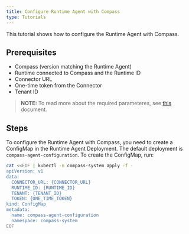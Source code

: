 ```yaml
---
title: Configure Runtime Agent with Compass
type: Tutorials
---
```


This tutorial shows how to configure the Runtime Agent with Compass. 

## Prerequisites

- Compass (version matching the Runtime Agent)
- Runtime connected to Compass and the Runtime ID
- Connector URL
- One-time token from the Connector
- Tenant ID

> **NOTE:** To read more about the required parameteres, see [this](#details-runtime-agent-initializing-connection) document.

## Steps

To configure the Runtime Agent with Compass, you need to create a ConfigMap in the Runtime Agent Deployment. The default deployment is `compass-agent-configuration`. To create the ConfigMap, run:

```bash
cat <<EOF | kubectl -n compass-system apply -f -
apiVersion: v1
data:
  CONNECTOR_URL: {CONNECTOR_URL}
  RUNTIME_ID: {RUNTIME_ID}
  TENANT: {TENANT_ID}
  TOKEN: {ONE_TIME_TOKEN}
kind: ConfigMap
metadata:
  name: compass-agent-configuration
  namespace: compass-system
EOF
```